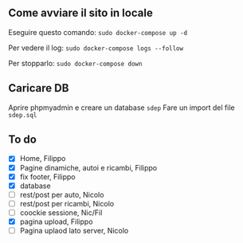 ## Come avviare il sito in locale
Eseguire questo comando:
`sudo docker-compose up -d`

Per vedere il log:
`sudo docker-compose logs --follow`

Per stopparlo:
`sudo docker-compose down`

## Caricare DB
Aprire phpmyadmin e  creare un database `sdep`
Fare un import del file `sdep.sql`


## To do
- [X] Home, Filippo
- [X] Pagine dinamiche, autoi e ricambi, Filippo
- [X] fix footer, Filippo
- [X] database
- [ ] rest/post per auto, Nicolo
- [ ] rest/post per ricambi, Nicolo
- [ ] coockie sessione, Nic/Fil
- [X] pagina upload, Filippo
- [ ] Pagina uplaod lato server, Nicolo
